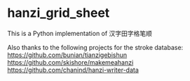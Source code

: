 # hanzi_grid_sheet
This is a Python implementation of 汉字田字格笔顺

Also thanks to the following projects for the stroke database:
https://github.com/bunian/tianzigebishun
https://github.com/skishore/makemeahanzi
https://github.com/chanind/hanzi-writer-data

